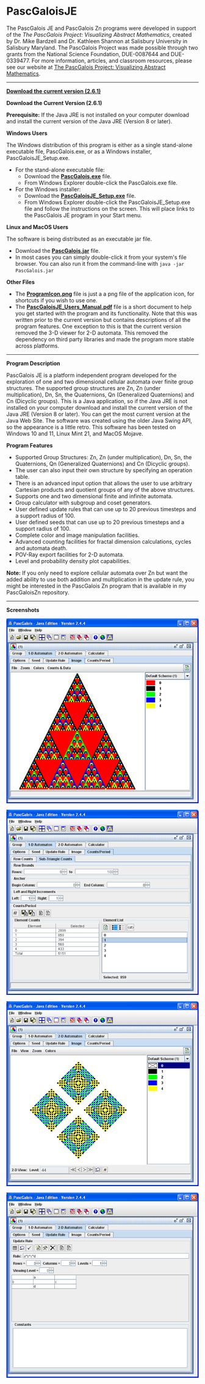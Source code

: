 # PascGaloisJE

The PascGalois JE and PascGalois Zn programs were developed in support of the *The PascGalois Project: Visualizing Abstract Mathematics*, created by Dr. Mike Bardzell and Dr. Kathleen Shannon at Salisbury University in Salisbury Maryland.  The PascGalois Project was made possible through two grants from the National Science Foundation, DUE-0087644 and DUE-0339477.  For more information, articles, and classroom resources, please see our website at [The PascGalois Project: Visualizing Abstract Mathematics](https://faculty.salisbury.edu/~despickler/pascgalois/index.html).

---

**[Download the current version (2.6.1)](https://github.com/mathprofdes/PascGaloisJE/releases/tag/v2.6.1)**

**Download the Current Version (2.6.1)**

**Prerequisite:** If the Java JRE is not installed on your computer download and install the current version of the Java JRE (Version 8 or later).

**Windows Users**

The Windows distribution of this program is either as a single stand-alone executable file, PascGalois.exe, or as a Windows installer, PascGaloisJE_Setup.exe.

- For the stand-alone executable file:
  - Download the **[PascGalois.exe](https://github.com/mathprofdes/PascGaloisJE/releases/download/v2.6.1/PascGalois.exe)** file. 
  - From Windows Explorer double-click the PascGalois.exe file.
- For the Windows installer:
  - Download the **[PascGaloisJE_Setup.exe](https://github.com/mathprofdes/PascGaloisJE/releases/download/v2.6.1/PascGaloisJE_Setup.exe)** file. 
  - From Windows Explorer double-click the PascGaloisJE_Setup.exe file and follow the instructions on the screen. This will place links to the PascGalois JE program in your Start menu.

**Linux and MacOS Users**

The software is being distributed as an executable jar file. 
- Download the **[PascGalois.jar](https://github.com/mathprofdes/PascGaloisJE/releases/download/v2.6.1/PascGalois.jar)** file. 
- In most cases you can simply double-click it from your system's file browser. You can also run it from the command-line with
`java -jar PascGalois.jar`

**Other Files**

- The **[ProgramIcon.png](https://github.com/mathprofdes/PascGaloisJE/releases/download/v2.6.1/ProgramIcon.png)** file is just a a png file of the application icon, for shortcuts if you wish to use one.
- The **[PascGaloisJE_Users_Manual.pdf](https://github.com/mathprofdes/PascGaloisJE/releases/download/v2.6.1/PascGaloisJE_Users_Manual.pdf)** file is a short document to help you get started with the program and its functionality.  Note that this was written prior to the current version but contains descriptions of all the program features.  One exception to this is that the current version removed the 3-D viewer for 2-D automata. This removed the dependency on third party libraries and made the program more stable across platforms.

--- 

**Program Description**

PascGalois JE is a platform independent program developed for the exploration of one and two dimensional cellular automata over finite group structures. The supported group structures are Zn, Zn (under multiplication), Dn, Sn, the Quaternions, Qn (Generalized Quaternions) and Cn (Dicyclic groups). This is a Java application, so if the Java JRE is not installed on your computer download and install the current version of the Java JRE (Version 8 or later). You can get the most current version at the Java Web Site.  The software was created using the older Java Swing API, so the appearance is a little retro. This software has been tested on Windows 10 and 11, Linux Mint 21, and MacOS Mojave.

**Program Features**

- Supported Group Structures: Zn, Zn (under multiplication), Dn, Sn, the Quaternions, Qn (Generalized Quaternions) and Cn (Dicyclic groups).
- The user can also input their own structure by specifying an operation table.
- There is an advanced input option that allows the user to use arbitrary Cartesian products and quotient groups of any of the above structures.
- Supports one and two dimensional finite and infinite automata.
- Group calculator with subgroup and coset generators.
- User defined update rules that can use up to 20 previous timesteps and a support radius of 100.
- User defined seeds that can use up to 20 previous timesteps and a support radius of 100.
- Complete color and image manipulation facilities.
- Advanced counting facilities for fractal dimension calculations, cycles and automata death.
- POV-Ray export facilities for 2-D automata.
- Level and probability density plot capabilities.

**Note:** If you only need to explore cellular automata over Zn but want the added ability to use both addition and multiplication in the update rule, you might be interested in the PascGalois Zn program that is available in my PascGaloisZn repository.

---

**Screenshots**

![Screenshot of program.](/Version_2_6_1/Screenshots/PascGaloisPic001.png)

![Screenshot of program.](/Version_2_6_1/Screenshots/PascGaloisPic002.png)

![Screenshot of program.](/Version_2_6_1/Screenshots/PascGaloisPic003.png)

![Screenshot of program.](/Version_2_6_1/Screenshots/PascGaloisPic004.png)

